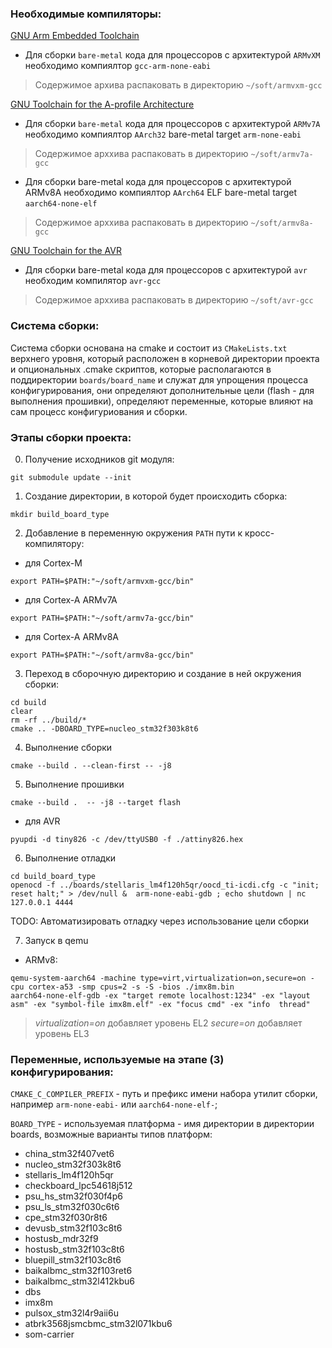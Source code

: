 ### Необходимые компиляторы:
[GNU Arm Embedded Toolchain](https://developer.arm.com/tools-and-software/open-source-software/developer-tools/gnu-toolchain/gnu-rm/downloads)  
- Для сборки `bare-metal` кода для процессоров с архитектурой `ARMvXM` необходимо компиялтор `gcc-arm-none-eabi`  
> Содержимое архива распаковать в директорию `~/soft/armvxm-gcc`  

[GNU Toolchain for the A-profile  Architecture](https://developer.arm.com/tools-and-software/open-source-software/developer-tools/gnu-toolchain/gnu-rm/downloads)  
- Для сборки `bare-metal` кода для процессоров с архитектурой `ARMv7A` необходимо компиялтор `AArch32` bare-metal target `arm-none-eabi`  
> Содержимое арххива распаковать в директорию `~/soft/armv7a-gcc`  
- Для сборки bare-metal кода для процессоров с архитектурой ARMv8A необходимо компиялтор `AArch64` ELF bare-metal target `aarch64-none-elf`  
> Содержимое арххива распаковать в директорию `~/soft/armv8a-gcc`  

[GNU Toolchain for the AVR](https://www.microchip.com/en-us/development-tools-tools-and-software/gcc-compilers-avr-and-arm)  
- Для сборки bare-metal кода для процессоров с архитектурой `avr` необходим компилятор `avr-gcc`
> Содержимое арххива распаковать в директорию `~/soft/avr-gcc`  

### Система сборки:

Система сборки основана на cmake и состоит из `CMakeLists.txt` верхнего уровня, который расположен в корневой директории проекта и опциональных .cmake скриптов, которые располагаются в поддиректории `boards/board_name` и служат для упрощения процесса конфигурирования, они определяют дополнительные цели (flash - для выполнения прошивки), определяют переменные, которые влияют на сам процесс конфигуриования и сборки.

### Этапы сборки проекта:
0. Получение исходников git модуля:  
```shell
git submodule update --init
```

1. Создание директории, в которой будет происходить сборка:  
```shell
mkdir build_board_type
```

2. Добавление в переменную окружения `PATH` пути к кросс-компилятору:
- для Cortex-M
```shell
export PATH=$PATH:"~/soft/armvxm-gcc/bin"
```
- для Cortex-A ARMv7A
```shell
export PATH=$PATH:"~/soft/armv7a-gcc/bin"
```
- для Cortex-A ARMv8A
```shell
export PATH=$PATH:"~/soft/armv8a-gcc/bin"
```

3. Переход в сборочную директорию и создание в ней окружения сборки:  
```shell  
cd build
clear
rm -rf ../build/*
cmake .. -DBOARD_TYPE=nucleo_stm32f303k8t6
```

4. Выполнение сборки  
```shell 
cmake --build . --clean-first -- -j8
```

5. Выполнение прошивки
```shell 
cmake --build .  -- -j8 --target flash
```
- для AVR
```shell 
pyupdi -d tiny826 -c /dev/ttyUSB0 -f ./attiny826.hex
```

6. Выполнение отладки  
```shell
cd build_board_type
openocd -f ../boards/stellaris_lm4f120h5qr/oocd_ti-icdi.cfg -c "init; reset halt;" > /dev/null &  arm-none-eabi-gdb ; echo shutdown | nc 127.0.0.1 4444
```
TODO: Автоматизировать отладку через использование цели сборки

7. Запуск в qemu  
- ARMv8:
```shell 
qemu-system-aarch64 -machine type=virt,virtualization=on,secure=on -cpu cortex-a53 -smp cpus=2 -s -S -bios ./imx8m.bin
aarch64-none-elf-gdb -ex "target remote localhost:1234" -ex "layout asm" -ex "symbol-file imx8m.elf" -ex "focus cmd" -ex "info  thread"
```
> *virtualization=on* добавляет уровень EL2
> *secure=on* добавляет уровень EL3

### Переменные, используемые на этапе (3) конфигурирования:

`CMAKE_C_COMPILER_PREFIX` - путь и префикс имени набора утилит сборки, например `arm-none-eabi-` или `aarch64-none-elf-`;

`BOARD_TYPE` - используемая платформа - имя директории в директории boards, возможные варианты типов платформ:  
- china_stm32f407vet6
- nucleo_stm32f303k8t6
- stellaris_lm4f120h5qr
- checkboard_lpc54618j512
- psu_hs_stm32f030f4p6
- psu_ls_stm32f030c6t6
- cpe_stm32f030r8t6
- devusb_stm32f103c8t6
- hostusb_mdr32f9
- hostusb_stm32f103c8t6
- bluepill_stm32f103c8t6
- baikalbmc_stm32f103ret6
- baikalbmc_stm32l412kbu6
- dbs
- imx8m
- pulsox_stm32l4r9aii6u
- atbrk3568jsmcbmc_stm32l071kbu6
- som-carrier